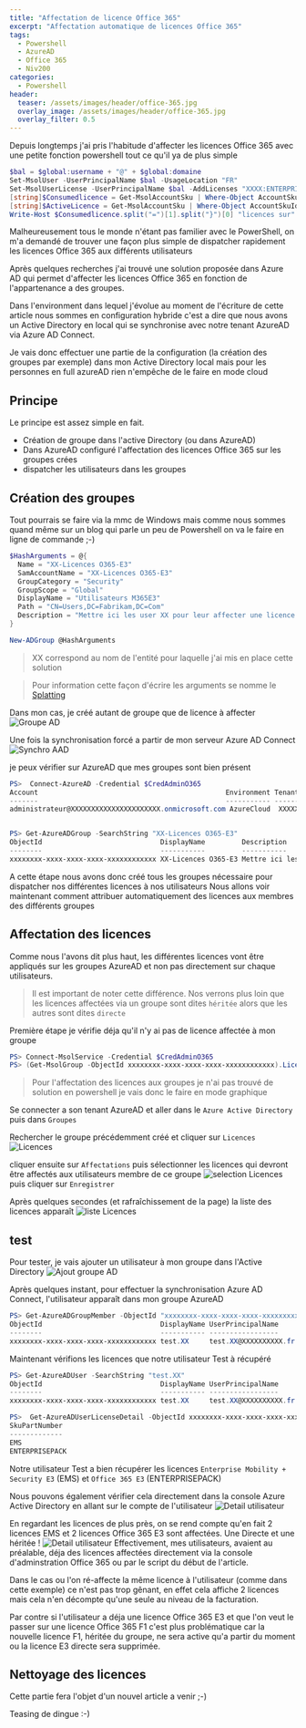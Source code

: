 ```yaml
---
title: "Affectation de licence Office 365"
excerpt: "Affectation automatique de licences Office 365"
tags:
  - Powershell
  - AzureAD
  - Office 365
  - Niv200
categories:
  - Powershell
header:
  teaser: /assets/images/header/office-365.jpg
  overlay_image: /assets/images/header/office-365.jpg
  overlay_filter: 0.5
---
```


Depuis longtemps j'ai pris l'habitude d'affecter les licences Office 365 avec une petite fonction powershell tout ce qu'il ya de plus simple

```powershell
$bal = $global:username + "@" + $global:domaine
Set-MsolUser -UserPrincipalName $bal -UsageLocation "FR"
Set-MsolUserLicense -UserPrincipalName $bal -AddLicenses "XXXX:ENTERPRISEPACK"
[string]$Consumedlicence = Get-MsolAccountSku | Where-Object AccountSkuId -EQ "XXXX:ENTERPRISEPACK" | select ConsumedUnits
[string]$ActiveLicence = Get-MsolAccountSku | Where-Object AccountSkuId -EQ "XXXX:ENTERPRISEPACK" |  select ActiveUnits
Write-Host $Consumedlicence.split("=")[1].split("}")[0] "licences sur" $ActiveLicence.split("=")[1].split("}")[0] "sont affectées"
```

Malheureusement tous le monde n'étant pas familier avec le PowerShell, on m'a demandé de trouver une façon plus simple de dispatcher rapidement les licences Office 365 aux différents utilisateurs

Après quelques recherches j'ai trouvé une solution proposée dans Azure AD qui permet d'affecter les licences Office 365 en fonction de l'appartenance a des groupes.

Dans l'environment dans lequel j'évolue au moment de l'écriture de cette article nous sommes en configuration hybride c'est a dire que nous avons un Active Directory en local qui se synchronise avec notre tenant AzureAD via Azure AD Connect.

Je vais donc effectuer une partie de la configuration (la création des groupes par exemple) dans mon Active Directory local mais pour les personnes en full azureAD rien n'empêche de le faire en mode cloud

## Principe

Le principe est assez simple en fait.

* Création de groupe dans l'active Directory (ou dans AzureAD)
* Dans AzureAD configuré l'affectation des licences Office 365 sur les groupes crées
* dispatcher les utilisateurs dans les groupes

## Création des groupes

Tout pourrais se faire via la mmc de Windows mais comme nous sommes quand même sur un blog qui parle un peu de Powershell on va le faire en ligne de commande ;-)

```powershell
$HashArguments = @{
  Name = "XX-Licences O365-E3"
  SamAccountName = "XX-Licences O365-E3"
  GroupCategory = "Security"
  GroupScope = "Global"
  DisplayName = "Utilisateurs M365E3"
  Path = "CN=Users,DC=Fabrikam,DC=Com"
  Description = "Mettre ici les user XX pour leur affecter une licence E3 "
}

New-ADGroup @HashArguments
```

> XX correspond au nom de l'entité pour laquelle j'ai mis en place cette solution

> Pour information cette façon d'écrire les arguments se nomme le [Splatting](https://docs.microsoft.com/en-us/powershell/module/microsoft.powershell.core/about/about_splatting?view=powershell-6 "Lien vers la doc")

Dans mon cas, je créé autant de groupe que de licence à affecter
![Groupe AD](\assets\images\post\2020-02-01-Affectation_Auto_Licence_O365\Liste_Groupe_AD.png "Groupe AD")

Une fois la synchronisation forcé a partir de mon serveur Azure AD Connect
![Synchro AAD](\assets\images\post\2020-02-01-Affectation_Auto_Licence_O365\Synchro-AAD.png "Synchro AAD")

je peux vérifier sur AzureAD que mes groupes sont bien présent

```powershell
PS>  Connect-AzureAD -Credential $CredAdminO365
Account                                              Environment TenantId                             TenantDomain
-------                                              ----------- --------                             ------------
administrateur@XXXXXXXXXXXXXXXXXXXXXX.onmicrosoft.com AzureCloud  XXXXXXXXXXXXXXXXXXXXXXXXXXXXXXXXXXX XXXXXXXXXXXX...


PS> Get-AzureADGroup -SearchString "XX-Licences O365-E3"
ObjectId                             DisplayName         Description
--------                             -----------         -----------
xxxxxxxx-xxxx-xxxx-xxxx-xxxxxxxxxxxx XX-Licences O365-E3 Mettre ici les user XX pour leur affecter une licence E3
```

A cette étape nous avons donc créé tous les groupes nécessaire pour dispatcher nos différentes licences à nos utilisateurs
Nous allons voir maintenant comment attribuer automatiquement des licences aux membres des différents groupes

## Affectation des licences

Comme nous l'avons dit plus haut, les différentes licences vont être appliqués sur les groupes AzureAD et non pas directement sur chaque utilisateurs.

>Il est important de noter cette différence. Nos verrons plus loin que les licences affectées via un groupe sont dites ```héritée``` alors que les autres sont dites ```directe```

Première étape je vérifie déja qu'il n'y ai pas de licence affectée à mon groupe
```powershell
PS> Connect-MsolService -Credential $CredAdminO365
PS> (Get-MsolGroup -ObjectId xxxxxxxx-xxxx-xxxx-xxxx-xxxxxxxxxxxx).Licenses | Select-Object SkuPartNumber
```

> Pour l'affectation des licences aux groupes je n'ai pas trouvé de solution en powershell je vais donc le faire en mode graphique

Se connecter a son tenant AzureAD et aller dans le ```Azure Active Directory``` puis dans ```Groupes```

Rechercher le groupe précédemment créé et cliquer sur ```Licences```
![Licences](/assets/images/post/2020-02-01-Affectation_Auto_Licence_O365/Menu_licenses.png "Licences")

cliquer ensuite sur ```Affectations``` puis sélectionner les licences qui devront être affectés aux utilisateurs membre de ce groupe
![selection Licences](/assets/images/post/2020-02-01-Affectation_Auto_Licence_O365/Selection_licences.png "Selection Licences")
puis cliquer sur ```Enregistrer```

Après quelques secondes (et rafraîchissement de la page) la liste des licences apparaît
![liste Licences](/assets/images/post/2020-02-01-Affectation_Auto_Licence_O365/liste_licences.png "liste Licences")

## test

Pour tester, je vais ajouter un utilisateur à mon groupe dans l'Active Directory
![Ajout groupe AD](/assets/images/post/2020-02-01-Affectation_Auto_Licence_O365/ajout_groupe.png "Ajout groupe AD")

Après quelques instant, pour effectuer la synchronisation Azure AD Connect, l'utilisateur apparaît dans mon groupe AzureAD

```powershell
PS> Get-AzureADGroupMember -ObjectId "xxxxxxxx-xxxx-xxxx-xxxx-xxxxxxxxxxxx"
ObjectId                             DisplayName UserPrincipalName     UserType
--------                             ----------- -----------------     --------
xxxxxxxx-xxxx-xxxx-xxxx-xxxxxxxxxxxx test.XX     test.XX@XXXXXXXXXX.fr Member
```

Maintenant vérifions les licences que notre utilisateur Test à récupéré
```powershell
PS> Get-AzureADUser -SearchString "test.XX"
ObjectId                             DisplayName UserPrincipalName     UserType
--------                             ----------- -----------------     --------
xxxxxxxx-xxxx-xxxx-xxxx-xxxxxxxxxxxx test.XX     test.XX@XXXXXXXXXX.fr Member

PS>  Get-AzureADUserLicenseDetail -ObjectId xxxxxxxx-xxxx-xxxx-xxxx-xxxxxxxxxxxx | Select-Object SkuPartNumber
SkuPartNumber
-------------
EMS
ENTERPRISEPACK
```

Notre utilisateur Test a bien récupérer les licences ```Enterprise Mobility + Security E3``` (EMS) et ```Office 365 E3``` (ENTERPRISEPACK)

Nous pouvons également vérifier cela directement dans la console Azure Active Directory en allant sur le compte de l'utilisateur
![Detail utilisateur](/assets/images/post/2020-02-01-Affectation_Auto_Licence_O365/detail_licence_utilisateur.png "Detail utilisateur")

En regardant les licences de plus près, on se rend compte qu'en fait 2 licences EMS et 2 licences Office 365 E3 sont affectées. Une Directe et une héritée !
![Detail utilisateur](/assets/images/post/2020-02-01-Affectation_Auto_Licence_O365/detail_licence.png "Detail licence")
Effectivement, mes utilisateurs, avaient au préalable, déja des licences affectées directement via la console d'adminstration Office 365 ou par le script du début de l'article.

Dans le cas ou l'on ré-affecte la même licence à l'utilisateur (comme dans cette exemple) ce n'est pas trop gênant, en effet cela affiche 2 licences mais cela n'en décompte qu'une seule au niveau de la facturation.

Par contre si l'utilisateur a déja une licence Office 365 E3 et que l'on veut le passer sur une licence Office 365 F1 c'est plus problématique car la nouvelle licence F1, héritée du groupe, ne sera active qu'a partir du moment ou la licence E3 directe sera supprimée.

## Nettoyage des licences

Cette partie fera l'objet d'un nouvel article a venir ;-)

Teasing de dingue :-)
